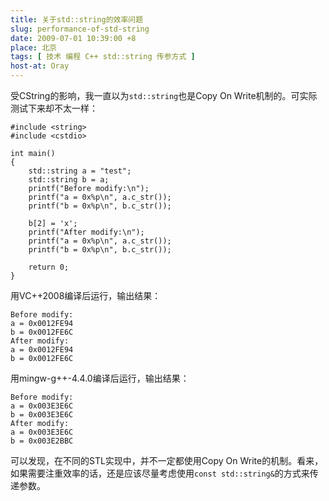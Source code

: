 ```yaml
---
title: 关于std::string的效率问题
slug: performance-of-std-string
date: 2009-07-01 10:39:00 +8
place: 北京
tags: [ 技术 编程 C++ std::string 传参方式 ]
host-at: Oray
---
```

受CString的影响，我一直以为`std::string`也是Copy On Write机制的。可实际测试下来却不太一样：

    #include <string>
    #include <cstdio>

    int main()
    {
        std::string a = "test";
        std::string b = a;
        printf("Before modify:\n");
        printf("a = 0x%p\n", a.c_str());
        printf("b = 0x%p\n", b.c_str());

        b[2] = 'x';
        printf("After modify:\n");
        printf("a = 0x%p\n", a.c_str());
        printf("b = 0x%p\n", b.c_str());

        return 0;
    }

用VC++2008编译后运行，输出结果：

    Before modify:
    a = 0x0012FE94
    b = 0x0012FE6C
    After modify:
    a = 0x0012FE94
    b = 0x0012FE6C

用mingw-g++-4.4.0编译后运行，输出结果：

    Before modify:
    a = 0x003E3E6C
    b = 0x003E3E6C
    After modify:
    a = 0x003E3E6C
    b = 0x003E2BBC

可以发现，在不同的STL实现中，并不一定都使用Copy On Write的机制。看来，如果需要注重效率的话，还是应该尽量考虑使用`const std::string&`的方式来传递参数。
